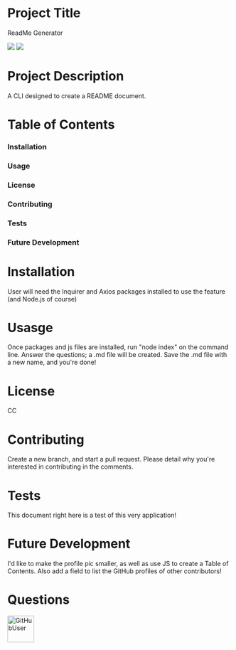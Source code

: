 
# Project Title
ReadMe Generator

<img src = "https://img.shields.io/github/last-commit/thegetoutgirl/read-me-generator"> <img src ="https://img.shields.io/badge/current%20status-%F0%9F%92%A5-white">

# Project Description
A CLI designed to create a README document.

# Table of Contents

  ### Installation
  ### Usage
  ### License
  ### Contributing
  ### Tests
  ### Future Development

# Installation
User will need the Inquirer and Axios packages installed to use the feature (and Node.js of course)

# Usasge
Once packages and js files are installed, run "node index" on the command line. Answer the questions; a .md file will be created. Save the .md file with a new name, and you're done!

# License
CC

# Contributing
Create a new branch, and start a pull request. Please detail why you're interested in contributing in the comments.

# Tests
This document right here is a test of this very application!

# Future Development
I'd like to make the profile pic smaller, as well as use JS to create a Table of Contents. Also add a field to list the GitHub profiles of other contributors!

# Questions
<img src="https://avatars2.githubusercontent.com/u/60320896?v=4" alt= "GitHubUser" width="60" height="60" />

